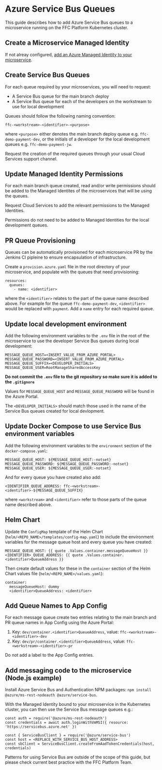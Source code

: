 # Azure Service Bus Queues

This guide describes how to add Azure Service Bus queues to a microservice running on the FFC Platform Kubernetes cluster.

## Create a Microservice Managed Identity

If not alreay configured, [add an Azure Managed Identity to your microservice](managed-identity.md).

## Create Service Bus Queues

For each queue required by your microservices, you will need to request:
* A Service Bus queue for the main branch deploy
* A Service Bus queue for each of the developers on the workstream to use for local development

Queues should follow the following naming convention:

```
ffc-<workstream>-<identifier>-<purpose>
```

where `<purpose>` either denotes the main branch deploy queue e.g. `ffc-demo-payment-dev`, or the initials of a developer for the local development queues e.g. `ffc-demo-payment-jw`.

Request the creation of the required queues through your usual Cloud Services support channel.

## Update Managed Identity Permissions

For each main branch queue created, read and/or write permissions should be added to the Managed Identites of the microservices that will be using the queues.

Request Cloud Services to add the relevant permissions to the Managed Identities.

Permissions do not need to be added to Managed Identities for the local development queues.

## PR Queue Provisioning

Queues can be automatically provisioned for each microservice PR by the Jenkins CI pipleine to ensure encapsulation of infrastructure.

Create a `provision.azure.yaml` file in the root directory of your microservice, and populate with the queues that need provisioning:

```
resources:
  queues:
    - name: <identifier>
```

where the `<identifier>` relates to the part of the queue name described above. For example for the queue `ffc-demo-payment-dev`, `<identifier>` would be replaced with `payment`. Add a `name` entry for each required queue.

## Update local development environment

Add the following environment variables to the `.env` file in the root of the microservice to use the developer Service Bus queues during local development:

```
MESSAGE_QUEUE_HOST=<INSERT_VALUE_FROM_AZURE_PORTAL>
MESSAGE_QUEUE_PASSWORD=<INSERT_VALUE_FROM_AZURE_PORTAL>
MESSAGE_QUEUE_SUFFIX=<DEVELOPER_INITIALS>
MESSAGE_QUEUE_USER=RootManageSharedAccessKey
```

**Do not commit the `.env` file to the git repository so make sure it is added to the `.gitignore`**

Values for `MESSAGE_QUEUE_HOST` and `MESSAGE_QUEUE_PASSWORD` will be found in the Azure Portal.

The `<DEVELOPER_INITIALS>` should match those used in the name of the Service Bus queues created for local devlopment.

## Update Docker Compose to use Service Bus environment variables

Add the following environment variables to the `environment` section of the `docker-compose.yaml`:

```
MESSAGE_QUEUE_HOST: ${MESSAGE_QUEUE_HOST:-notset}
MESSAGE_QUEUE_PASSWORD: ${MESSAGE_QUEUE_PASSWORD:-notset}
MESSAGE_QUEUE_USER: ${MESSAGE_QUEUE_USER:-notset}
```

And for every queue you have created also add:

```
<IDENTIFIER_QUEUE_ADDRESS: ffc-<workstream>-<identifier>-${MESSAGE_QUEUE_SUFFIX}
```

where `<workstream>` and `<identifier>` refer to those parts of the queue name described above.

## Helm Chart

Update the `ConfigMap` template of the Helm Chart (`helm/<REPO_NAME>/templates/config-map.yaml`) to include the environment variables for the message queue host and every queue you have created:

```
MESSAGE_QUEUE_HOST: {{ quote .Values.container.messageQueueHost }}
<IDENTIFIER>_QUEUE_ADDRESS: {{ quote .Values.container.<identifier>QueueAddress }}
```

Then create default values for these in the `container` section of the Helm Chart values file (`helm/<REPO_NAME>/values.yaml`):

```
container:
  messageQueueHost: dummy
  <identifier>QueueAddress: <identifier>
```

## Add Queue Names to App Config

For each message queue create two entries relating to the main branch and PR queue names in App Config using the Azure Portal:

1. Key: `dev/container.<identifier>QueueAddress`, value: `ffc-<workstream>-<identifier>-dev`
2. Key: `dev/pr/container.<identifier>QueueAddress`, value: `ffc-<workstream>-<identifier>-pr`

Do not add a label to the App Config entries.

## Add messaging code to the microservice (Node.js example)

Install Azure Service Bus and Authentication NPM packages: `npm install @azure/ms-rest-nodeauth @azure/service-bus`.

With the Managed Identity bound to your microservice in the Kubernetes cluster, you can then use the Service Bus message queues e.g.:

```
const auth = require('@azure/ms-rest-nodeauth')
const credentials = await auth.loginWithVmMSI({ resource: 'https://servicebus.azure.net' })

const { ServiceBusClient } = require('@azure/service-bus')
const host = <REPLACE_WITH_SERVICE_BUS_HOST_ADDRESS>
const sbClient = ServiceBusClient.createFromAadTokenCredentials(host, credentials)
```

Patterns for using Service Bus are outside of the scope of this guide, but please check current best practice with the FFC Platform Team.
